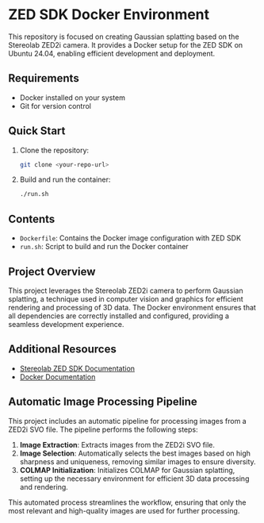 # ZED SDK Docker Environment

This repository is focused on creating Gaussian splatting based on the Stereolab ZED2i camera. It provides a Docker setup for the ZED SDK on Ubuntu 24.04, enabling efficient development and deployment.

## Requirements

- Docker installed on your system
- Git for version control

## Quick Start

1. Clone the repository:
   ```bash
   git clone <your-repo-url>
   ```

2. Build and run the container:
   ```bash
   ./run.sh
   ```

## Contents

- `Dockerfile`: Contains the Docker image configuration with ZED SDK
- `run.sh`: Script to build and run the Docker container

## Project Overview

This project leverages the Stereolab ZED2i camera to perform Gaussian splatting, a technique used in computer vision and graphics for efficient rendering and processing of 3D data. The Docker environment ensures that all dependencies are correctly installed and configured, providing a seamless development experience.

## Additional Resources

- [Stereolab ZED SDK Documentation](https://www.stereolabs.com/docs/)
- [Docker Documentation](https://docs.docker.com/)

## Automatic Image Processing Pipeline

This project includes an automatic pipeline for processing images from a ZED2i SVO file. The pipeline performs the following steps:

1. **Image Extraction**: Extracts images from the ZED2i SVO file.
2. **Image Selection**: Automatically selects the best images based on high sharpness and uniqueness, removing similar images to ensure diversity.
3. **COLMAP Initialization**: Initializes COLMAP for Gaussian splatting, setting up the necessary environment for efficient 3D data processing and rendering.

This automated process streamlines the workflow, ensuring that only the most relevant and high-quality images are used for further processing. 